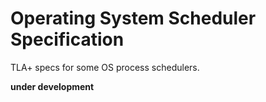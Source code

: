 # Operating System Scheduler Specification

TLA+ specs for some OS process schedulers.

**under development**

